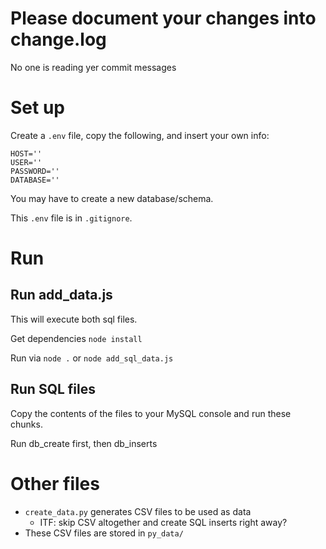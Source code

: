 # Please document your changes into change.log 
No one is reading yer commit messages

# Set up
Create a ```.env``` file, copy the following, and insert your own info:
```
HOST=''
USER=''
PASSWORD=''
DATABASE=''
```
You may have to create a new database/schema.

This ```.env``` file is in ```.gitignore```.

# Run
## Run add_data.js
This will execute both sql files.

Get dependencies ```node install```

Run via ```node .``` or ```node add_sql_data.js```

## Run SQL files
Copy the contents of the files to your MySQL console and run these chunks.

Run db_create first, then db_inserts

# Other files
- ```create_data.py``` generates CSV files to be used as data
    - ITF: skip CSV altogether and create SQL inserts right away?
- These CSV files are stored in ```py_data/```

